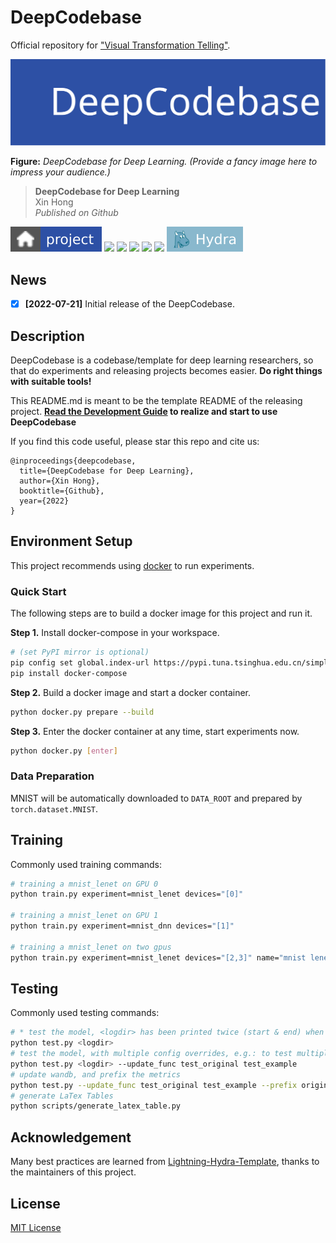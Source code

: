 # DeepCodebase

Official repository for ["Visual Transformation Telling"](https://github.com/hughplay/VTT).

![A fancy image here](docs/_static/imgs/logo.svg)

**Figure:** *DeepCodebase for Deep Learning. (Provide a fancy image here to impress your audience.)*

> **DeepCodebase for Deep Learning** <br>
> Xin Hong <br>
> *Published on Github*

[![](docs/_static/imgs/project.svg)](https://hongxin2019.github.io)
[![](https://img.shields.io/badge/-code-green?style=flat-square&logo=github&labelColor=gray)](https://github.com/hughplay/DeepCodebase)
[![](https://img.shields.io/badge/arXiv-1234.5678-b31b1b?style=flat-square)](https://arxiv.org)
[![](https://img.shields.io/badge/Open_in_Colab-blue?style=flat-square&logo=google-colab&labelColor=gray)](https://colab.research.google.com/github/googlecolab/colabtools/blob/master/notebooks/colab-github-demo.ipynb)
[![](https://img.shields.io/badge/PyTorch-ee4c2c?style=flat-square&logo=pytorch&logoColor=white)](https://pytorch.org/get-started/locally/)
[![](https://img.shields.io/badge/-Lightning-792ee5?style=flat-square&logo=pytorchlightning&logoColor=white)](https://pytorchlightning.ai/)
[![](docs/_static/imgs/hydra.svg)](https://hydra.cc)

## News

- [x] **[2022-07-21]** Initial release of the DeepCodebase.

## Description

DeepCodebase is a codebase/template for deep learning researchers, so that do
experiments and releasing projects becomes easier.
**Do right things with suitable tools!**

This README.md is meant to be the template README of the releasing project.
**[Read the Development Guide](./DEVELOPMENT.md) to realize and start to use DeepCodebase**

If you find this code useful, please star this repo and cite us:

```
@inproceedings{deepcodebase,
  title={DeepCodebase for Deep Learning},
  author={Xin Hong},
  booktitle={Github},
  year={2022}
}
```

## Environment Setup

This project recommends using [docker](https://www.docker.com/) to run experiments.

### Quick Start

The following steps are to build a docker image for this project and run it.

**Step 1.** Install docker-compose in your workspace.
```sh
# (set PyPI mirror is optional)
pip config set global.index-url https://pypi.tuna.tsinghua.edu.cn/simple
pip install docker-compose
```

**Step 2.** Build a docker image and start a docker container.
```sh
python docker.py prepare --build
```

**Step 3.** Enter the docker container at any time, start experiments now.
```sh
python docker.py [enter]
```

### Data Preparation

MNIST will be automatically downloaded to `DATA_ROOT` and prepared by `torch.dataset.MNIST`.


## Training

Commonly used training commands:

```sh
# training a mnist_lenet on GPU 0
python train.py experiment=mnist_lenet devices="[0]"

# training a mnist_lenet on GPU 1
python train.py experiment=mnist_dnn devices="[1]"

# training a mnist_lenet on two gpus
python train.py experiment=mnist_lenet devices="[2,3]" name="mnist lenet 2gpus"
```

## Testing

Commonly used testing commands:

```sh
# * test the model, <logdir> has been printed twice (start & end) when training
python test.py <logdir>
# test the model, with multiple config overrides, e.g.: to test multiple datasets
python test.py <logdir> --update_func test_original test_example
# update wandb, and prefix the metrics
python test.py --update_func test_original test_example --prefix original example --update_wandb
# generate LaTex Tables
python scripts/generate_latex_table.py
```

## Acknowledgement

Many best practices are learned from [Lightning-Hydra-Template](https://github.com/ashleve/lightning-hydra-template), thanks to the maintainers of this project.

## License

[MIT License](./LICENSE)
